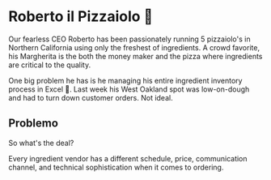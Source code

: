 # Roberto il Pizzaiolo 🍕

Our fearless CEO Roberto has been passionately running 5 pizzaiolo's in Northern California using only the freshest of ingredients. A crowd favorite, his Margherita is the both the money maker and the pizza where ingredients are critical to the quality.

One big problem he has is he managing his entire ingredient inventory process in Excel 🤯. Last week his West Oakland spot was low-on-dough and had to turn down customer orders. Not ideal.


## Problemo

So what's the deal?

Every ingredient vendor has a different schedule, price, communication channel, and technical sophistication when it comes to ordering.

